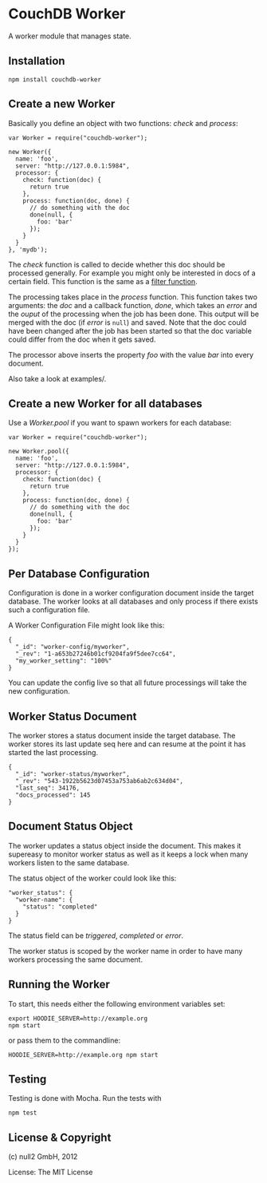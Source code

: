 # CouchDB Worker

A worker module that manages state.


## Installation


    npm install couchdb-worker


## Create a new Worker

Basically you define an object with two functions: _check_ and _process_:

    var Worker = require("couchdb-worker");

    new Worker({
      name: 'foo',
      server: "http://127.0.0.1:5984",
      processor: {
        check: function(doc) {
          return true
        },
        process: function(doc, done) {
          // do something with the doc
          done(null, {
            foo: 'bar'
          });
        }
      }
    }, 'mydb');


The _check_ function is called to decide whether this doc should be processed generally.
For example you might only be interested in docs of a certain field.
This function is the same as a [filter function](http://guide.couchdb.org/draft/notifications.html#filters).

The processing takes place in the  _process_ function.
This function takes two arguments: the _doc_ and a callback function, _done_,
which takes an _error_ and the _ouput_ of the processing when the job has been done.
This output will be merged with the doc (if _error_ is `null`) and saved.
Note that the doc could have been changed after the job has been started
so that the doc variable could differ from the doc when it gets saved.

The processor above inserts the property _foo_ with the value _bar_ into every document.

Also take a look at examples/.


## Create a new Worker for all databases

Use a _Worker.pool_ if you want to spawn workers for each database:

    var Worker = require("couchdb-worker");

    new Worker.pool({
      name: 'foo',
      server: "http://127.0.0.1:5984",
      processor: {
        check: function(doc) {
          return true
        },
        process: function(doc, done) {
          // do something with the doc
          done(null, {
            foo: 'bar'
          });
        }
      }
    });


## Per Database Configuration

Configuration is done in a worker configuration document inside the target database.
The worker looks at all databases and only process if there exists such a configuration file.

A Worker Configuration File might look like this:

    {
      "_id": "worker-config/myworker",
      "_rev": "1-a653b27246b01cf9204fa9f5dee7cc64",
      "my_worker_setting": "100%"
    }

You can update the config live so that all future processings will take the new configuration.


## Worker Status Document

The worker stores a status document inside the target database.
The worker stores its last update seq here and can resume at the point it has started the last processing.

    {
      "_id": "worker-status/myworker",
      "_rev": "543-1922b5623d07453a753ab6ab2c634d04",
      "last_seq": 34176,
      "docs_processed": 145
    }


## Document Status Object

The worker updates a status object inside the document.
This makes it supereasy to monitor worker status as well as
it keeps a lock when many workers listen to the same database.

The status object of the worker could look like this:

    "worker_status": {
      "worker-name": {
        "status": "completed"
      }
    }

The status field can be _triggered_, _completed_ or _error_.

The worker status is scoped by the worker name in order to have many workers
processing the same document.


## Running the Worker

To start, this needs either the following environment variables set:

    export HOODIE_SERVER=http://example.org
    npm start


or pass them to the commandline:

    HOODIE_SERVER=http://example.org npm start


## Testing

Testing is done with Mocha. Run the tests with

    npm test



## License & Copyright

(c) null2 GmbH, 2012

License: The MIT License
